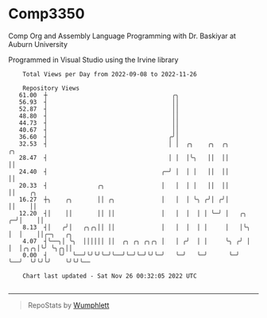 # Comp3350
Comp Org and Assembly Language Programming with Dr. Baskiyar at Auburn University

Programmed in Visual Studio using the Irvine library

```
    Total Views per Day from 2022-09-08 to 2022-11-26

    Repository Views
   61.00  ┼                                   ╭╮
   56.93  ┤                                   ││
   52.87  ┤                                   ││
   48.80  ┤                                   ││
   44.73  ┤                                   ││
   40.67  ┤                                   ││
   36.60  ┤                                  ╭╯│
   32.53  ┤                                  │ │  ╭╮    ╭╮  ╭╮          ╭╮
   28.47  ┤                                  │ │  │╰╮   ││  ││          ││
   24.40  ┤                                ╭─╯ │  │ │   ││  ││          ││
   20.33  ┤              ╭╮                │   │  │ │   ││  ││          ││    ╭╮
   16.27  ┼╮    ╭╮       ││ ╭╮             │   │  │ ╰╮ ╭╯│ ╭╯│          ││    ││
   12.20  ┤│    ││       ││ ││             │   │  │  │ │ ╰─╯ │   ╭╮   ╭─╯│    ││
    8.13  ┤│   ╭╯│   ╭╮╭╮││ ││             │   │  │  │ │     │   │╰╮  │  │    ││╭─╮   ╭╮
    4.07  ┤╰──╮│ ╰╮  ││││││ ││  ╭╮ ╭╮ ╭╮╭╮ │   │ ╭╯  │ │     ╰╮ ╭╯ │  │  │╭╮╭╮│╰╯ ╰╮╭╮││
    0.00  ┤   ╰╯  ╰──╯╰╯╰╯╰─╯╰──╯╰─╯╰─╯╰╯╰─╯   ╰─╯   ╰─╯      ╰─╯  ╰──╯  ╰╯╰╯╰╯    ╰╯╰╯╰──

    Chart last updated - Sat Nov 26 00:32:05 2022 UTC
    
```

---

> RepoStats by [Wumphlett](https://github.com/Wumphlett)
